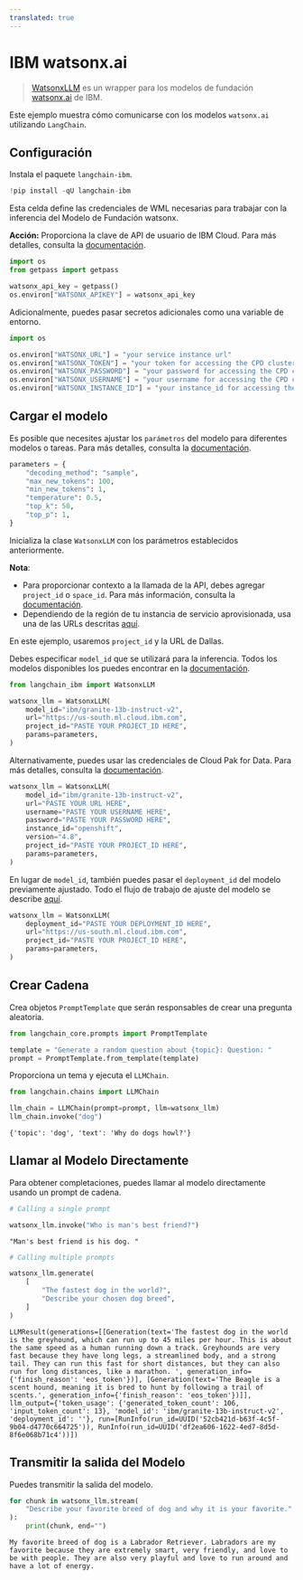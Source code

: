 ```yaml
---
translated: true
---
```


# IBM watsonx.ai

>[WatsonxLLM](https://ibm.github.io/watsonx-ai-python-sdk/fm_extensions.html#langchain) es un wrapper para los modelos de fundación [watsonx.ai](https://www.ibm.com/products/watsonx-ai) de IBM.

Este ejemplo muestra cómo comunicarse con los modelos `watsonx.ai` utilizando `LangChain`.

## Configuración

Instala el paquete `langchain-ibm`.

```python
!pip install -qU langchain-ibm
```

Esta celda define las credenciales de WML necesarias para trabajar con la inferencia del Modelo de Fundación watsonx.

**Acción:** Proporciona la clave de API de usuario de IBM Cloud. Para más detalles, consulta la [documentación](https://cloud.ibm.com/docs/account?topic=account-userapikey&interface=ui).

```python
import os
from getpass import getpass

watsonx_api_key = getpass()
os.environ["WATSONX_APIKEY"] = watsonx_api_key
```

Adicionalmente, puedes pasar secretos adicionales como una variable de entorno.

```python
import os

os.environ["WATSONX_URL"] = "your service instance url"
os.environ["WATSONX_TOKEN"] = "your token for accessing the CPD cluster"
os.environ["WATSONX_PASSWORD"] = "your password for accessing the CPD cluster"
os.environ["WATSONX_USERNAME"] = "your username for accessing the CPD cluster"
os.environ["WATSONX_INSTANCE_ID"] = "your instance_id for accessing the CPD cluster"
```

## Cargar el modelo

Es posible que necesites ajustar los `parámetros` del modelo para diferentes modelos o tareas. Para más detalles, consulta la [documentación](https://ibm.github.io/watsonx-ai-python-sdk/fm_model.html#metanames.GenTextParamsMetaNames).

```python
parameters = {
    "decoding_method": "sample",
    "max_new_tokens": 100,
    "min_new_tokens": 1,
    "temperature": 0.5,
    "top_k": 50,
    "top_p": 1,
}
```

Inicializa la clase `WatsonxLLM` con los parámetros establecidos anteriormente.

**Nota**:

- Para proporcionar contexto a la llamada de la API, debes agregar `project_id` o `space_id`. Para más información, consulta la [documentación](https://www.ibm.com/docs/en/watsonx-as-a-service?topic=projects).
- Dependiendo de la región de tu instancia de servicio aprovisionada, usa una de las URLs descritas [aquí](https://ibm.github.io/watsonx-ai-python-sdk/setup_cloud.html#authentication).

En este ejemplo, usaremos `project_id` y la URL de Dallas.

Debes especificar `model_id` que se utilizará para la inferencia. Todos los modelos disponibles los puedes encontrar en la [documentación](https://ibm.github.io/watsonx-ai-python-sdk/fm_model.html#ibm_watsonx_ai.foundation_models.utils.enums.ModelTypes).

```python
from langchain_ibm import WatsonxLLM

watsonx_llm = WatsonxLLM(
    model_id="ibm/granite-13b-instruct-v2",
    url="https://us-south.ml.cloud.ibm.com",
    project_id="PASTE YOUR PROJECT_ID HERE",
    params=parameters,
)
```

Alternativamente, puedes usar las credenciales de Cloud Pak for Data. Para más detalles, consulta la [documentación](https://ibm.github.io/watsonx-ai-python-sdk/setup_cpd.html).

```python
watsonx_llm = WatsonxLLM(
    model_id="ibm/granite-13b-instruct-v2",
    url="PASTE YOUR URL HERE",
    username="PASTE YOUR USERNAME HERE",
    password="PASTE YOUR PASSWORD HERE",
    instance_id="openshift",
    version="4.8",
    project_id="PASTE YOUR PROJECT_ID HERE",
    params=parameters,
)
```

En lugar de `model_id`, también puedes pasar el `deployment_id` del modelo previamente ajustado. Todo el flujo de trabajo de ajuste del modelo se describe [aquí](https://ibm.github.io/watsonx-ai-python-sdk/pt_working_with_class_and_prompt_tuner.html).

```python
watsonx_llm = WatsonxLLM(
    deployment_id="PASTE YOUR DEPLOYMENT_ID HERE",
    url="https://us-south.ml.cloud.ibm.com",
    project_id="PASTE YOUR PROJECT_ID HERE",
    params=parameters,
)
```

## Crear Cadena

Crea objetos `PromptTemplate` que serán responsables de crear una pregunta aleatoria.

```python
from langchain_core.prompts import PromptTemplate

template = "Generate a random question about {topic}: Question: "
prompt = PromptTemplate.from_template(template)
```

Proporciona un tema y ejecuta el `LLMChain`.

```python
from langchain.chains import LLMChain

llm_chain = LLMChain(prompt=prompt, llm=watsonx_llm)
llm_chain.invoke("dog")
```

```output
{'topic': 'dog', 'text': 'Why do dogs howl?'}
```

## Llamar al Modelo Directamente

Para obtener completaciones, puedes llamar al modelo directamente usando un prompt de cadena.

```python
# Calling a single prompt

watsonx_llm.invoke("Who is man's best friend?")
```

```output
"Man's best friend is his dog. "
```

```python
# Calling multiple prompts

watsonx_llm.generate(
    [
        "The fastest dog in the world?",
        "Describe your chosen dog breed",
    ]
)
```

```output
LLMResult(generations=[[Generation(text='The fastest dog in the world is the greyhound, which can run up to 45 miles per hour. This is about the same speed as a human running down a track. Greyhounds are very fast because they have long legs, a streamlined body, and a strong tail. They can run this fast for short distances, but they can also run for long distances, like a marathon. ', generation_info={'finish_reason': 'eos_token'})], [Generation(text='The Beagle is a scent hound, meaning it is bred to hunt by following a trail of scents.', generation_info={'finish_reason': 'eos_token'})]], llm_output={'token_usage': {'generated_token_count': 106, 'input_token_count': 13}, 'model_id': 'ibm/granite-13b-instruct-v2', 'deployment_id': ''}, run=[RunInfo(run_id=UUID('52cb421d-b63f-4c5f-9b04-d4770c664725')), RunInfo(run_id=UUID('df2ea606-1622-4ed7-8d5d-8f6e068b71c4'))])
```

## Transmitir la salida del Modelo

Puedes transmitir la salida del modelo.

```python
for chunk in watsonx_llm.stream(
    "Describe your favorite breed of dog and why it is your favorite."
):
    print(chunk, end="")
```

```output
My favorite breed of dog is a Labrador Retriever. Labradors are my favorite because they are extremely smart, very friendly, and love to be with people. They are also very playful and love to run around and have a lot of energy.
```

